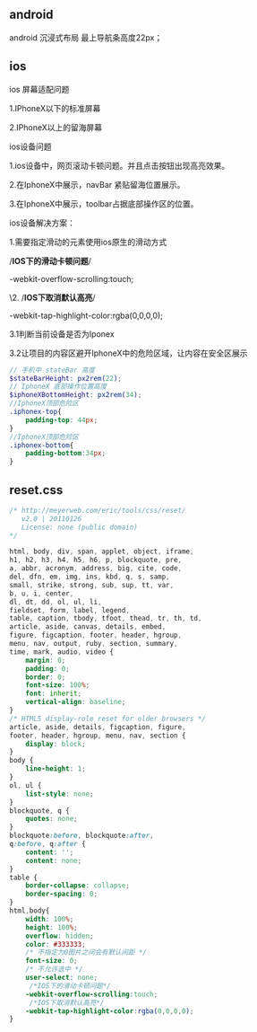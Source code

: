 ## android

android 沉浸式布局 最上导航条高度22px；

## ios

ios 屏幕适配问题

  1.IPhoneX以下的标准屏幕

  2.IPhoneX以上的留海屏幕

ios设备问题

  1.ios设备中，网页滚动卡顿问题。并且点击按钮出现高亮效果。

  2.在IphoneX中展示，navBar 紧贴留海位置展示。

  3.在IphoneX中展示，toolbar占据底部操作区的位置。

ios设备解决方案：

  1.需要指定滑动的元素使用ios原生的滑动方式

  /**IOS下的滑动卡顿问题**/

  -webkit-overflow-scrolling:touch;

  \2. /**IOS下取消默认高亮**/

  -webkit-tap-highlight-color:rgba(0,0,0,0);

  3.1判断当前设备是否为Iponex

  3.2让项目的内容区避开IphoneX中的危险区域，让内容在安全区展示

````scss
// 手机中 stateBar 高度
$stateBarHeight: px2rem(22);
// IphoneX 底部操作位置高度
$iphoneXBottomHeight: px2rem(34);
//IphoneX顶部危险区
.iphonex-top{
    padding-top: 44px;
}
//IphoneX顶部危险区
.iphonex-bottom{
    padding-bottom:34px;
}

````

## reset.css

````css
/* http://meyerweb.com/eric/tools/css/reset/ 
   v2.0 | 20110126
   License: none (public domain)
*/

html, body, div, span, applet, object, iframe,
h1, h2, h3, h4, h5, h6, p, blockquote, pre,
a, abbr, acronym, address, big, cite, code,
del, dfn, em, img, ins, kbd, q, s, samp,
small, strike, strong, sub, sup, tt, var,
b, u, i, center,
dl, dt, dd, ol, ul, li,
fieldset, form, label, legend,
table, caption, tbody, tfoot, thead, tr, th, td,
article, aside, canvas, details, embed, 
figure, figcaption, footer, header, hgroup, 
menu, nav, output, ruby, section, summary,
time, mark, audio, video {
	margin: 0;
	padding: 0;
	border: 0;
	font-size: 100%;
	font: inherit;
	vertical-align: baseline;
}
/* HTML5 display-role reset for older browsers */
article, aside, details, figcaption, figure, 
footer, header, hgroup, menu, nav, section {
	display: block;
}
body {
	line-height: 1;
}
ol, ul {
	list-style: none;
}
blockquote, q {
	quotes: none;
}
blockquote:before, blockquote:after,
q:before, q:after {
	content: '';
	content: none;
}
table {
	border-collapse: collapse;
	border-spacing: 0;
}
html,body{
    width: 100%;
    height: 100%;
    overflow: hidden;
    color: #333333;
    /* 不指定为0图片之间会有默认间距 */
    font-size: 0;
    /* 不允许选中 */
	user-select: none;
	 /*IOS下的滑动卡顿问题*/
	-webkit-overflow-scrolling:touch;
	 /*IOS下取消默认高亮*/
	-webkit-tap-highlight-color:rgba(0,0,0,0);
}

````